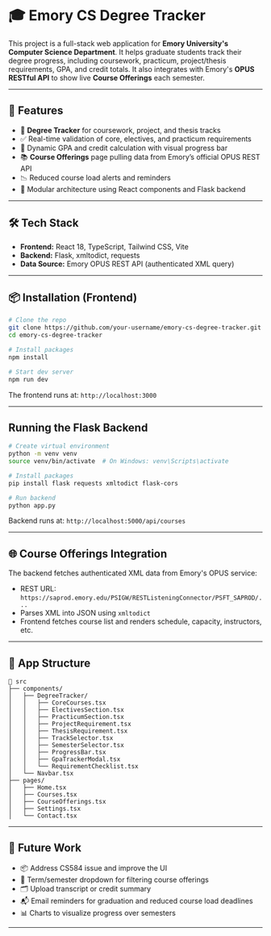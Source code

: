 # 🎓 Emory CS Degree Tracker

This project is a full-stack web application for **Emory University's Computer Science Department**. It helps graduate students track their degree progress, including coursework, practicum, project/thesis requirements, GPA, and credit totals. It also integrates with Emory's **OPUS RESTful API** to show live **Course Offerings** each semester.

---

## 🚀 Features

- 📜 **Degree Tracker** for coursework, project, and thesis tracks
- ✅ Real-time validation of core, electives, and practicum requirements
- 🎯 Dynamic GPA and credit calculation with visual progress bar
- 📚 **Course Offerings** page pulling data from Emory’s official OPUS REST API
- 📉 Reduced course load alerts and reminders
- 🧠 Modular architecture using React components and Flask backend

---

## 🛠️ Tech Stack

- **Frontend:** React 18, TypeScript, Tailwind CSS, Vite
- **Backend:** Flask, xmltodict, requests
- **Data Source:** Emory OPUS REST API (authenticated XML query)

---

## 📦 Installation (Frontend)

```bash
# Clone the repo
git clone https://github.com/your-username/emory-cs-degree-tracker.git
cd emory-cs-degree-tracker

# Install packages
npm install

# Start dev server
npm run dev
```

The frontend runs at: `http://localhost:3000`

---

## Running the Flask Backend

```bash
# Create virtual environment
python -m venv venv
source venv/bin/activate  # On Windows: venv\Scripts\activate

# Install packages
pip install flask requests xmltodict flask-cors

# Run backend
python app.py
```

Backend runs at: `http://localhost:5000/api/courses`

---

## 🌐 Course Offerings Integration

The backend fetches authenticated XML data from Emory's OPUS service:

- REST URL: `https://saprod.emory.edu/PSIGW/RESTListeningConnector/PSFT_SAPROD/...`
- Parses XML into JSON using `xmltodict`
- Frontend fetches course list and renders schedule, capacity, instructors, etc.

---

## 🧭 App Structure

```
📁 src
├── components/
│   ├── DegreeTracker/
│   │   ├── CoreCourses.tsx
│   │   ├── ElectivesSection.tsx
│   │   ├── PracticumSection.tsx
│   │   ├── ProjectRequirement.tsx
│   │   ├── ThesisRequirement.tsx
│   │   ├── TrackSelector.tsx
│   │   ├── SemesterSelector.tsx
│   │   ├── ProgressBar.tsx
│   │   ├── GpaTrackerModal.tsx
│   │   └── RequirementChecklist.tsx
│   └── Navbar.tsx
├── pages/
│   ├── Home.tsx
│   ├── Courses.tsx
│   ├── CourseOfferings.tsx
│   ├── Settings.tsx
│   └── Contact.tsx
```

---

## 🔭 Future Work

- 📦 Address CS584 issue and improve the UI
- 📅 Term/semester dropdown for filtering course offerings
- 🗂️ Upload transcript or credit summary
- 📬 Email reminders for graduation and reduced course load deadlines
- 📊 Charts to visualize progress over semesters

---

